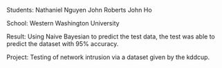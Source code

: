 Students:
    Nathaniel Nguyen
    John Roberts
    John Ho

School: 
    Western Washington University

Result:
    Using Naive Bayesian to predict the test data, the test was able to predict the dataset with 95% accuracy.

Project:
    Testing of network intrusion via a dataset given by the kddcup.


